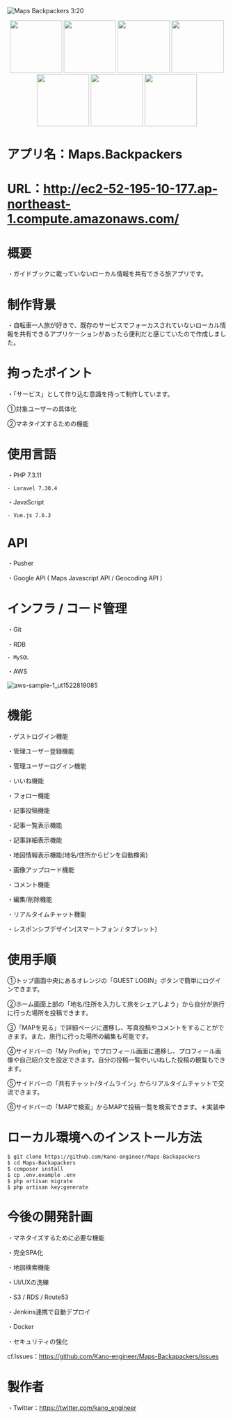 ![Maps Backpackers 3:20](https://user-images.githubusercontent.com/71540533/111856298-0f88db80-896d-11eb-8c01-e854f965e4c5.gif)

<p align="center">
  <a href="https://laravel.com"><img src="https://user-images.githubusercontent.com/71540533/111902059-cd4fbf00-8a7e-11eb-851b-f2ffff37f3f1.png" height="120px;" /></a>
  <a href="https://vuejs.org/index.html"><img src="https://user-images.githubusercontent.com/71540533/111902057-cc1e9200-8a7e-11eb-8878-38ecf9b89daf.png" height="120px;" /></a>
  <a href="https://pusher.com/channels?campaignid=916184871&utm_source=adwords&utm_medium=cpc&utm_campaign=Brand_Pusher_Exact&utm_term=pusher%20api&utm_creative=264982473776&gclid=Cj0KCQjw3duCBhCAARIsAJeFyPVYHAebhDkuoH2xAOXBdB1fHou4JHfQ40-PsQGTVIo-Mi_2fYLcGcAaAnIJEALw_wcB"><img src="https://user-images.githubusercontent.com/71540533/111903081-d1321000-8a83-11eb-9406-97ff49477d6a.png" height="120px;" /></a>
  <a href="https://console.cloud.google.com/apis/library?hl=ja&pli=1&project=maps-301303&folder=&organizationId=&rif_reserveds"><img src="https://user-images.githubusercontent.com/71540533/111902297-37b52f00-8a80-11eb-88ec-b3c7d98ab01e.png" height="120px;" /></a>
  <a href="https://git-scm.com/"><img src="https://user-images.githubusercontent.com/71540533/111902546-5831b900-8a81-11eb-8bc5-648841923e35.png" height="120px;" /></a>
  <a href="https://www.mysql.com/"><img src="https://user-images.githubusercontent.com/71540533/111902721-20774100-8a82-11eb-9183-8c8c38012c75.png" height="120px;" /></a>
  <a href="https://aws.amazon.com/?nc1=h_ls"><img src="https://user-images.githubusercontent.com/71540533/111902063-cde85580-8a7e-11eb-8b8c-6b1f7e02c2e3.jpg" height="120px;" /></a>
</p>

# アプリ名：Maps.Backpackers

# URL：http://ec2-52-195-10-177.ap-northeast-1.compute.amazonaws.com/

# 概要

・ガイドブックに載っていないローカル情報を共有できる旅アプリです。

# 制作背景

・自転車一人旅が好きで、既存のサービスでフォーカスされていないローカル情報を共有できるアプリケーションがあったら便利だと感じていたので作成しました。

# 拘ったポイント

・「サービス」として作り込む意識を持って制作しています。

①対象ユーザーの具体化

②マネタイズするための機能


# 使用言語

・PHP 7.3.11

    - Laravel 7.30.4

・JavaScript

    - Vue.js 7.6.3

# API 

・Pusher

・Google API ( Maps Javascript API / Geocoding API )


# インフラ / コード管理

・Git

・RDB

    - MySQL

・AWS

![aws-sample-1_ut1522819085](https://user-images.githubusercontent.com/71540533/109102044-579c5000-776b-11eb-9e0b-e3afb6f0e42e.png)

# 機能

・ゲストログイン機能

・管理ユーザー登録機能

・管理ユーザーログイン機能

・いいね機能

・フォロー機能

・記事投稿機能

・記事一覧表示機能

・記事詳細表示機能

・地図情報表示機能(地名/住所からピンを自動検索)

・画像アップロード機能

・コメント機能

・編集/削除機能

・リアルタイムチャット機能

・レスポンシブデザイン(スマートフォン / タブレット)

# 使用手順
①トップ画面中央にあるオレンジの「GUEST LOGIN」ボタンで簡単にログインできます。

②ホーム画面上部の「地名/住所を入力して旅をシェアしよう」から自分が旅行に行った場所を投稿できます。

③「MAPを見る」で詳細ページに遷移し、写真投稿やコメントをすることができます。また、旅行に行った場所の編集も可能です。

④サイドバーの「My Profile」でプロフィール画面に遷移し、プロフィール画像や自己紹介文を設定できます。自分の投稿一覧やいいねした投稿の観覧もできます。

⑤サイドバーの「共有チャット/タイムライン」からリアルタイムチャットで交流できます。

⑥サイドバーの「MAPで検索」からMAPで投稿一覧を検索できます。＊実装中

# ローカル環境へのインストール方法

    $ git clone https://github.com/Kano-engineer/Maps-Backapackers
    $ cd Maps-Backapackers
    $ composer install
    $ cp .env.example .env
    $ php artisan migrate
    $ php artisan key:generate

# 今後の開発計画

・マネタイズするために必要な機能

・完全SPA化

・地図検索機能

・UI/UXの洗練

・S3 / RDS / Route53

・Jenkins連携で自動デプロイ

・Docker

・セキュリティの強化

cf.Issues：https://github.com/Kano-engineer/Maps-Backapackers/issues

# 製作者

・Twitter：https://twitter.com/kano_engineer
